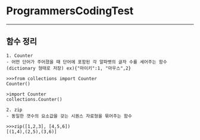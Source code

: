 # ProgrammersCodingTest
*****
## 함수 정리
```
1. Counter
- 어떤 단어가 주어졌을 때 단어에 포함된 각 알파벳의 글자 수를 세어주는 함수(dictionary 형태로 저장) ex){"마이키":1, "마우스",2}

>>>from collections import Counter
Counter()

>import Counter
collections.Counter()
```
```
2. zip
- 동일한 갯수의 요소값을 갖는 시퀀스 자료형을 묶어주는 함수

>>>zip([1,2,3], [4,5,6])
[(1,4),(2,5),(3,6)]
```

